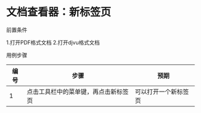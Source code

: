 # 文档查看器：新标签页

前置条件

1.打开PDF格式文档
2.打开djvu格式文档

用例步骤


| 编号 | 步骤                                 | 预期                 |
| ---- | ------------------------------------ | -------------------- |
| 1    | 点击工具栏中的菜单键，再点击新标签页 | 可以打开一个新标签页 |
